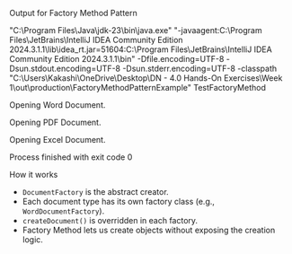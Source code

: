 Output for Factory Method Pattern


"C:\Program Files\Java\jdk-23\bin\java.exe" "-javaagent:C:\Program Files\JetBrains\IntelliJ IDEA Community Edition 2024.3.1.1\lib\idea_rt.jar=51604:C:\Program Files\JetBrains\IntelliJ IDEA Community Edition 2024.3.1.1\bin" -Dfile.encoding=UTF-8 -Dsun.stdout.encoding=UTF-8 -Dsun.stderr.encoding=UTF-8 -classpath "C:\Users\Kakashi\OneDrive\Desktop\DN - 4.0 Hands-On Exercises\Week 1\out\production\FactoryMethodPatternExample" TestFactoryMethod

Opening Word Document.

Opening PDF Document.

Opening Excel Document.

Process finished with exit code 0



How it works

- `DocumentFactory` is the abstract creator.
- Each document type has its own factory class (e.g., `WordDocumentFactory`).
- `createDocument()` is overridden in each factory.
- Factory Method lets us create objects without exposing the creation logic.
